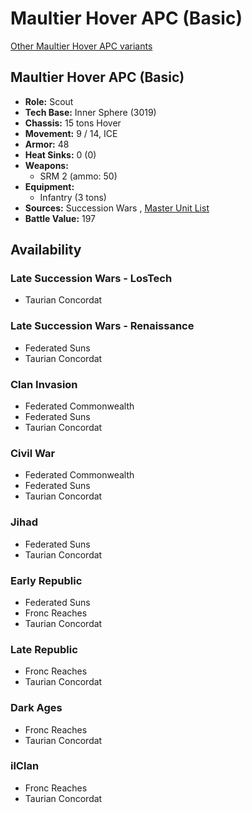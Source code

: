 # Maultier Hover APC (Basic) 

[Other Maultier Hover APC variants](../maultier_hover_apc.md) 

## Maultier Hover APC (Basic) 

- **Role:** Scout 
- **Tech Base:** Inner Sphere (3019) 
- **Chassis:** 15 tons Hover 
- **Movement:** 9 / 14, ICE 
- **Armor:** 48 
- **Heat Sinks:** 0 (0) 
- **Weapons:** 
  - SRM 2 (ammo: 50) 
- **Equipment:** 
  - Infantry (3 tons) 
- **Sources:** Succession Wars , [Master Unit List](http://masterunitlist.info/Unit/Details/2105) 
- **Battle Value:** 197 

## Availability 

### Late Succession Wars - LosTech 

- Taurian Concordat 

### Late Succession Wars - Renaissance 

- Federated Suns 
- Taurian Concordat 

### Clan Invasion 

- Federated Commonwealth 
- Federated Suns 
- Taurian Concordat 

### Civil War 

- Federated Commonwealth 
- Federated Suns 
- Taurian Concordat 

### Jihad 

- Federated Suns 
- Taurian Concordat 

### Early Republic 

- Federated Suns 
- Fronc Reaches 
- Taurian Concordat 

### Late Republic 

- Fronc Reaches 
- Taurian Concordat 

### Dark Ages 

- Fronc Reaches 
- Taurian Concordat 

### ilClan 

- Fronc Reaches 
- Taurian Concordat 

